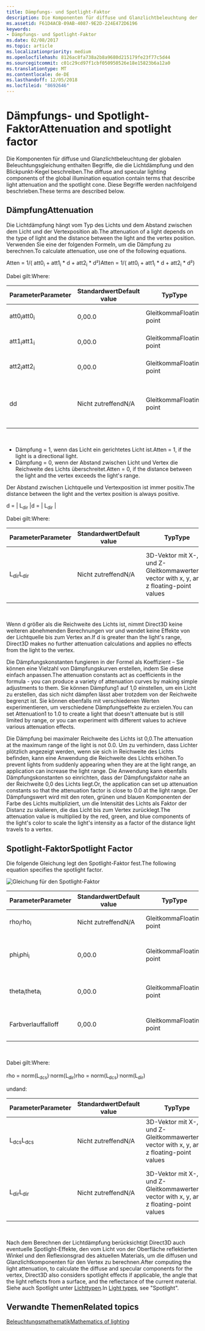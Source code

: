 ```yaml
---
title: Dämpfungs- und Spotlight-Faktor
description: Die Komponenten für diffuse und Glanzlichtbeleuchtung der globalen Beleuchtungsgleichung enthalten Begriffe, die die Lichtdämpfung und den Blickpunkt-Kegel beschreiben.
ms.assetid: F61D4ACB-09AB-4087-9E2D-224E472D6196
keywords:
- Dämpfungs- und Spotlight-Faktor
ms.date: 02/08/2017
ms.topic: article
ms.localizationpriority: medium
ms.openlocfilehash: 8126ac8fa738a2b8a9680d215179fe23f77c5d44
ms.sourcegitcommit: c01c29cd97f1cbf050950526e18e15823b6a12a0
ms.translationtype: MT
ms.contentlocale: de-DE
ms.lasthandoff: 12/05/2018
ms.locfileid: "8692646"
---
```

# <a name="attenuation-and-spotlight-factor"></a><span data-ttu-id="5f058-104">Dämpfungs- und Spotlight-Faktor</span><span class="sxs-lookup"><span data-stu-id="5f058-104">Attenuation and spotlight factor</span></span>


<span data-ttu-id="5f058-105">Die Komponenten für diffuse und Glanzlichtbeleuchtung der globalen Beleuchtungsgleichung enthalten Begriffe, die die Lichtdämpfung und den Blickpunkt-Kegel beschreiben.</span><span class="sxs-lookup"><span data-stu-id="5f058-105">The diffuse and specular lighting components of the global illumination equation contain terms that describe light attenuation and the spotlight cone.</span></span> <span data-ttu-id="5f058-106">Diese Begriffe werden nachfolgend beschrieben.</span><span class="sxs-lookup"><span data-stu-id="5f058-106">These terms are described below.</span></span>

## <a name="span-idattenuationspanspan-idattenuationspanspan-idattenuationspanattenuation"></a><span data-ttu-id="5f058-107"><span id="Attenuation"></span><span id="attenuation"></span><span id="ATTENUATION"></span>Dämpfung</span><span class="sxs-lookup"><span data-stu-id="5f058-107"><span id="Attenuation"></span><span id="attenuation"></span><span id="ATTENUATION"></span>Attenuation</span></span>


<span data-ttu-id="5f058-108">Die Lichtdämpfung hängt vom Typ des Lichts und dem Abstand zwischen dem Licht und der Vertexposition ab.</span><span class="sxs-lookup"><span data-stu-id="5f058-108">The attenuation of a light depends on the type of light and the distance between the light and the vertex position.</span></span> <span data-ttu-id="5f058-109">Verwenden Sie eine der folgenden Formeln, um die Dämpfung zu berechnen.</span><span class="sxs-lookup"><span data-stu-id="5f058-109">To calculate attenuation, use one of the following equations.</span></span>

<span data-ttu-id="5f058-110">Atten = 1/( att0<sub>i</sub> + att1<sub>i</sub> \* d + att2<sub>i</sub> \* d²)</span><span class="sxs-lookup"><span data-stu-id="5f058-110">Atten = 1/( att0<sub>i</sub> + att1<sub>i</sub> \* d + att2<sub>i</sub> \* d²)</span></span>

<span data-ttu-id="5f058-111">Dabei gilt:</span><span class="sxs-lookup"><span data-stu-id="5f058-111">Where:</span></span>

| <span data-ttu-id="5f058-112">Parameter</span><span class="sxs-lookup"><span data-stu-id="5f058-112">Parameter</span></span>        | <span data-ttu-id="5f058-113">Standardwert</span><span class="sxs-lookup"><span data-stu-id="5f058-113">Default value</span></span> | <span data-ttu-id="5f058-114">Typ</span><span class="sxs-lookup"><span data-stu-id="5f058-114">Type</span></span>           | <span data-ttu-id="5f058-115">Beschreibung</span><span class="sxs-lookup"><span data-stu-id="5f058-115">Description</span></span>                                     | <span data-ttu-id="5f058-116">Bereich</span><span class="sxs-lookup"><span data-stu-id="5f058-116">Range</span></span>          |
|------------------|---------------|----------------|-------------------------------------------------|----------------|
| <span data-ttu-id="5f058-117">att0<sub>i</sub></span><span class="sxs-lookup"><span data-stu-id="5f058-117">att0<sub>i</sub></span></span> | <span data-ttu-id="5f058-118">0,0</span><span class="sxs-lookup"><span data-stu-id="5f058-118">0.0</span></span>           | <span data-ttu-id="5f058-119">Gleitkomma</span><span class="sxs-lookup"><span data-stu-id="5f058-119">Floating point</span></span> | <span data-ttu-id="5f058-120">Konstanter Dämpfungsfaktor</span><span class="sxs-lookup"><span data-stu-id="5f058-120">Constant attenuation factor</span></span>                     | <span data-ttu-id="5f058-121">0 bis +unendlich</span><span class="sxs-lookup"><span data-stu-id="5f058-121">0 to +infinity</span></span> |
| <span data-ttu-id="5f058-122">att1<sub>i</sub></span><span class="sxs-lookup"><span data-stu-id="5f058-122">att1<sub>i</sub></span></span> | <span data-ttu-id="5f058-123">0,0</span><span class="sxs-lookup"><span data-stu-id="5f058-123">0.0</span></span>           | <span data-ttu-id="5f058-124">Gleitkomma</span><span class="sxs-lookup"><span data-stu-id="5f058-124">Floating point</span></span> | <span data-ttu-id="5f058-125">Linearer Dämpfungsfaktor</span><span class="sxs-lookup"><span data-stu-id="5f058-125">Linear attenuation factor</span></span>                       | <span data-ttu-id="5f058-126">0 bis +unendlich</span><span class="sxs-lookup"><span data-stu-id="5f058-126">0 to +infinity</span></span> |
| <span data-ttu-id="5f058-127">att2<sub>i</sub></span><span class="sxs-lookup"><span data-stu-id="5f058-127">att2<sub>i</sub></span></span> | <span data-ttu-id="5f058-128">0,0</span><span class="sxs-lookup"><span data-stu-id="5f058-128">0.0</span></span>           | <span data-ttu-id="5f058-129">Gleitkomma</span><span class="sxs-lookup"><span data-stu-id="5f058-129">Floating point</span></span> | <span data-ttu-id="5f058-130">Quadratischer Dämpfungsfaktor</span><span class="sxs-lookup"><span data-stu-id="5f058-130">Quadratic attenuation factor</span></span>                    | <span data-ttu-id="5f058-131">0 bis +unendlich</span><span class="sxs-lookup"><span data-stu-id="5f058-131">0 to +infinity</span></span> |
| <span data-ttu-id="5f058-132">d</span><span class="sxs-lookup"><span data-stu-id="5f058-132">d</span></span>                | <span data-ttu-id="5f058-133">Nicht zutreffend</span><span class="sxs-lookup"><span data-stu-id="5f058-133">N/A</span></span>           | <span data-ttu-id="5f058-134">Gleitkomma</span><span class="sxs-lookup"><span data-stu-id="5f058-134">Floating point</span></span> | <span data-ttu-id="5f058-135">Abstand zwischen Vertexposition und Position der Lichtquelle</span><span class="sxs-lookup"><span data-stu-id="5f058-135">Distance from vertex position to light position</span></span> | <span data-ttu-id="5f058-136">Nicht zutreffend</span><span class="sxs-lookup"><span data-stu-id="5f058-136">N/A</span></span>            |

 

-   <span data-ttu-id="5f058-137">Dämpfung = 1, wenn das Licht ein gerichtetes Licht ist.</span><span class="sxs-lookup"><span data-stu-id="5f058-137">Atten = 1, if the light is a directional light.</span></span>
-   <span data-ttu-id="5f058-138">Dämpfung = 0, wenn der Abstand zwischen Licht und Vertex die Reichweite des Lichts überschreitet.</span><span class="sxs-lookup"><span data-stu-id="5f058-138">Atten = 0, if the distance between the light and the vertex exceeds the light's range.</span></span>

<span data-ttu-id="5f058-139">Der Abstand zwischen Lichtquelle und Vertexposition ist immer positiv.</span><span class="sxs-lookup"><span data-stu-id="5f058-139">The distance between the light and the vertex position is always positive.</span></span>

<span data-ttu-id="5f058-140">d = | L<sub>dir</sub> |</span><span class="sxs-lookup"><span data-stu-id="5f058-140">d = | L<sub>dir</sub> |</span></span>

<span data-ttu-id="5f058-141">Dabei gilt:</span><span class="sxs-lookup"><span data-stu-id="5f058-141">Where:</span></span>

| <span data-ttu-id="5f058-142">Parameter</span><span class="sxs-lookup"><span data-stu-id="5f058-142">Parameter</span></span>       | <span data-ttu-id="5f058-143">Standardwert</span><span class="sxs-lookup"><span data-stu-id="5f058-143">Default value</span></span> | <span data-ttu-id="5f058-144">Typ</span><span class="sxs-lookup"><span data-stu-id="5f058-144">Type</span></span>                                             | <span data-ttu-id="5f058-145">Beschreibung</span><span class="sxs-lookup"><span data-stu-id="5f058-145">Description</span></span>                                                 |
|-----------------|---------------|--------------------------------------------------|-------------------------------------------------------------|
| <span data-ttu-id="5f058-146">L<sub>dir</sub></span><span class="sxs-lookup"><span data-stu-id="5f058-146">L<sub>dir</sub></span></span> | <span data-ttu-id="5f058-147">Nicht zutreffend</span><span class="sxs-lookup"><span data-stu-id="5f058-147">N/A</span></span>           | <span data-ttu-id="5f058-148">3D-Vektor mit X-, Y- und Z-Gleitkommawerten</span><span class="sxs-lookup"><span data-stu-id="5f058-148">3D vector with x, y, and z floating-point values</span></span> | <span data-ttu-id="5f058-149">Richtungsvektor von der Vertexposition bis zur Position der Lichtquelle</span><span class="sxs-lookup"><span data-stu-id="5f058-149">Direction vector from vertex position to the light position</span></span> |

 

<span data-ttu-id="5f058-150">Wenn d größer als die Reichweite des Lichts ist, nimmt Direct3D keine weiteren abnehmenden Berechnungen vor und wendet keine Effekte von der Lichtquelle bis zum Vertex an.</span><span class="sxs-lookup"><span data-stu-id="5f058-150">If d is greater than the light's range, Direct3D makes no further attenuation calculations and applies no effects from the light to the vertex.</span></span>

<span data-ttu-id="5f058-151">Die Dämpfungskonstanten fungieren in der Formel als Koeffizient – Sie können eine Vielzahl von Dämpfungskurven erstellen, indem Sie diese einfach anpassen.</span><span class="sxs-lookup"><span data-stu-id="5f058-151">The attenuation constants act as coefficients in the formula - you can produce a variety of attenuation curves by making simple adjustments to them.</span></span> <span data-ttu-id="5f058-152">Sie können Dämpfung1 auf 1,0 einstellen, um ein Licht zu erstellen, das sich nicht dämpfen lässt aber trotzdem von der Reichweite begrenzt ist. Sie können ebenfalls mit verschiedenen Werten experimentieren, um verschiedene Dämpfungseffekte zu erzielen.</span><span class="sxs-lookup"><span data-stu-id="5f058-152">You can set Attenuation1 to 1.0 to create a light that doesn't attenuate but is still limited by range, or you can experiment with different values to achieve various attenuation effects.</span></span>

<span data-ttu-id="5f058-153">Die Dämpfung bei maximaler Reichweite des Lichts ist 0,0.</span><span class="sxs-lookup"><span data-stu-id="5f058-153">The attenuation at the maximum range of the light is not 0.0.</span></span> <span data-ttu-id="5f058-154">Um zu verhindern, dass Lichter plötzlich angezeigt werden, wenn sie sich in Reichweite des Lichts befinden, kann eine Anwendung die Reichweite des Lichts erhöhen.</span><span class="sxs-lookup"><span data-stu-id="5f058-154">To prevent lights from suddenly appearing when they are at the light range, an application can increase the light range.</span></span> <span data-ttu-id="5f058-155">Die Anwendung kann ebenfalls Dämpfungskonstanten so einrichten, dass der Dämpfungsfaktor nahe an der Reichweite 0,0 des Lichts liegt.</span><span class="sxs-lookup"><span data-stu-id="5f058-155">Or, the application can set up attenuation constants so that the attenuation factor is close to 0.0 at the light range.</span></span> <span data-ttu-id="5f058-156">Der Dämpfungswert wird mit den roten, grünen und blauen Komponenten der Farbe des Lichts multipliziert, um die Intensität des Lichts als Faktor der Distanz zu skalieren, die das Licht bis zum Vertex zurücklegt.</span><span class="sxs-lookup"><span data-stu-id="5f058-156">The attenuation value is multiplied by the red, green, and blue components of the light's color to scale the light's intensity as a factor of the distance light travels to a vertex.</span></span>

## <a name="span-idspotlight-factorspanspan-idspotlight-factorspanspan-idspotlight-factorspanspotlight-factor"></a><span data-ttu-id="5f058-157"><span id="Spotlight-Factor"></span><span id="spotlight-factor"></span><span id="SPOTLIGHT-FACTOR"></span>Spotlight-Faktor</span><span class="sxs-lookup"><span data-stu-id="5f058-157"><span id="Spotlight-Factor"></span><span id="spotlight-factor"></span><span id="SPOTLIGHT-FACTOR"></span>Spotlight Factor</span></span>


<span data-ttu-id="5f058-158">Die folgende Gleichung legt den Spotlight-Faktor fest.</span><span class="sxs-lookup"><span data-stu-id="5f058-158">The following equation specifies the spotlight factor.</span></span>

![Gleichung für den Spotlight-Faktor](images/dx8light9.png)

| <span data-ttu-id="5f058-160">Parameter</span><span class="sxs-lookup"><span data-stu-id="5f058-160">Parameter</span></span>         | <span data-ttu-id="5f058-161">Standardwert</span><span class="sxs-lookup"><span data-stu-id="5f058-161">Default value</span></span> | <span data-ttu-id="5f058-162">Typ</span><span class="sxs-lookup"><span data-stu-id="5f058-162">Type</span></span>           | <span data-ttu-id="5f058-163">Beschreibung</span><span class="sxs-lookup"><span data-stu-id="5f058-163">Description</span></span>                              | <span data-ttu-id="5f058-164">Bereich</span><span class="sxs-lookup"><span data-stu-id="5f058-164">Range</span></span>                    |
|-------------------|---------------|----------------|------------------------------------------|--------------------------|
| <span data-ttu-id="5f058-165">rho<sub>i</sub></span><span class="sxs-lookup"><span data-stu-id="5f058-165">rho<sub>i</sub></span></span>   | <span data-ttu-id="5f058-166">Nicht zutreffend</span><span class="sxs-lookup"><span data-stu-id="5f058-166">N/A</span></span>           | <span data-ttu-id="5f058-167">Gleitkomma</span><span class="sxs-lookup"><span data-stu-id="5f058-167">Floating point</span></span> | <span data-ttu-id="5f058-168">Kosinus(Winkel) für Spotlight i</span><span class="sxs-lookup"><span data-stu-id="5f058-168">cosine(angle) for spotlight i</span></span>            | <span data-ttu-id="5f058-169">Nicht zutreffend</span><span class="sxs-lookup"><span data-stu-id="5f058-169">N/A</span></span>                      |
| <span data-ttu-id="5f058-170">phi<sub>i</sub></span><span class="sxs-lookup"><span data-stu-id="5f058-170">phi<sub>i</sub></span></span>   | <span data-ttu-id="5f058-171">0,0</span><span class="sxs-lookup"><span data-stu-id="5f058-171">0.0</span></span>           | <span data-ttu-id="5f058-172">Gleitkomma</span><span class="sxs-lookup"><span data-stu-id="5f058-172">Floating point</span></span> | <span data-ttu-id="5f058-173">Halbschatten-Winkel für Spotlight i nach Bogenmaß</span><span class="sxs-lookup"><span data-stu-id="5f058-173">Penumbra angle of spotlight i in radians</span></span> | <span data-ttu-id="5f058-174">\[theta<sub>i</sub>, pi)</span><span class="sxs-lookup"><span data-stu-id="5f058-174">\[theta<sub>i</sub>, pi)</span></span> |
| <span data-ttu-id="5f058-175">theta<sub>i</sub></span><span class="sxs-lookup"><span data-stu-id="5f058-175">theta<sub>i</sub></span></span> | <span data-ttu-id="5f058-176">0,0</span><span class="sxs-lookup"><span data-stu-id="5f058-176">0.0</span></span>           | <span data-ttu-id="5f058-177">Gleitkomma</span><span class="sxs-lookup"><span data-stu-id="5f058-177">Floating point</span></span> | <span data-ttu-id="5f058-178">Kernschatten-Winkel für Spotlight i nach Bogenmaß</span><span class="sxs-lookup"><span data-stu-id="5f058-178">Umbra angle of spotlight i in radians</span></span>    | <span data-ttu-id="5f058-179">\[0, pi)</span><span class="sxs-lookup"><span data-stu-id="5f058-179">\[0, pi)</span></span>                 |
| <span data-ttu-id="5f058-180">Farbverlauf</span><span class="sxs-lookup"><span data-stu-id="5f058-180">falloff</span></span>           | <span data-ttu-id="5f058-181">0,0</span><span class="sxs-lookup"><span data-stu-id="5f058-181">0.0</span></span>           | <span data-ttu-id="5f058-182">Gleitkomma</span><span class="sxs-lookup"><span data-stu-id="5f058-182">Floating point</span></span> | <span data-ttu-id="5f058-183">Farbverlaufsfaktor</span><span class="sxs-lookup"><span data-stu-id="5f058-183">Falloff factor</span></span>                           | <span data-ttu-id="5f058-184">(-unendlich +unendlich)</span><span class="sxs-lookup"><span data-stu-id="5f058-184">(-infinity, +infinity)</span></span>   |

 

<span data-ttu-id="5f058-185">Dabei gilt:</span><span class="sxs-lookup"><span data-stu-id="5f058-185">Where:</span></span>

<span data-ttu-id="5f058-186">rho = norm(L<sub>dcs</sub>)<sup>.</sup>norm(L<sub>dir</sub>)</span><span class="sxs-lookup"><span data-stu-id="5f058-186">rho = norm(L<sub>dcs</sub>)<sup>.</sup>norm(L<sub>dir</sub>)</span></span>

<span data-ttu-id="5f058-187">und</span><span class="sxs-lookup"><span data-stu-id="5f058-187">and:</span></span>

| <span data-ttu-id="5f058-188">Parameter</span><span class="sxs-lookup"><span data-stu-id="5f058-188">Parameter</span></span>       | <span data-ttu-id="5f058-189">Standardwert</span><span class="sxs-lookup"><span data-stu-id="5f058-189">Default value</span></span> | <span data-ttu-id="5f058-190">Typ</span><span class="sxs-lookup"><span data-stu-id="5f058-190">Type</span></span>                                             | <span data-ttu-id="5f058-191">Beschreibung</span><span class="sxs-lookup"><span data-stu-id="5f058-191">Description</span></span>                                                 |
|-----------------|---------------|--------------------------------------------------|-------------------------------------------------------------|
| <span data-ttu-id="5f058-192">L<sub>dcs</sub></span><span class="sxs-lookup"><span data-stu-id="5f058-192">L<sub>dcs</sub></span></span> | <span data-ttu-id="5f058-193">Nicht zutreffend</span><span class="sxs-lookup"><span data-stu-id="5f058-193">N/A</span></span>           | <span data-ttu-id="5f058-194">3D-Vektor mit X-, Y- und Z-Gleitkommawerten</span><span class="sxs-lookup"><span data-stu-id="5f058-194">3D vector with x, y, and z floating-point values</span></span> | <span data-ttu-id="5f058-195">Der negativen Wert der Lichteinfallsrichtung im Kamerabereich</span><span class="sxs-lookup"><span data-stu-id="5f058-195">The negative of the light direction in camera space</span></span>         |
| <span data-ttu-id="5f058-196">L<sub>dir</sub></span><span class="sxs-lookup"><span data-stu-id="5f058-196">L<sub>dir</sub></span></span> | <span data-ttu-id="5f058-197">Nicht zutreffend</span><span class="sxs-lookup"><span data-stu-id="5f058-197">N/A</span></span>           | <span data-ttu-id="5f058-198">3D-Vektor mit X-, Y- und Z-Gleitkommawerten</span><span class="sxs-lookup"><span data-stu-id="5f058-198">3D vector with x, y, and z floating-point values</span></span> | <span data-ttu-id="5f058-199">Richtungsvektor von der Vertexposition bis zur Position der Lichtquelle</span><span class="sxs-lookup"><span data-stu-id="5f058-199">Direction vector from vertex position to the light position</span></span> |

 

<span data-ttu-id="5f058-200">Nach dem Berechnen der Lichtdämpfung berücksichtigt Direct3D auch eventuelle Spotlight-Effekte, den vom Licht von der Oberfläche reflektierten Winkel und den Reflexionsgrad des aktuellen Materials, um die diffusen und Glanzlichtkomponenten für den Vertex zu berechnen.</span><span class="sxs-lookup"><span data-stu-id="5f058-200">After computing the light attenuation, to calculate the diffuse and specular components for the vertex, Direct3D also considers spotlight effects if applicable, the angle that the light reflects from a surface, and the reflectance of the current material.</span></span> <span data-ttu-id="5f058-201">Siehe auch Spotlight unter [Lichttypen](light-types.md).</span><span class="sxs-lookup"><span data-stu-id="5f058-201">In [Light types](light-types.md), see "Spotlight".</span></span>

## <a name="span-idrelated-topicsspanrelated-topics"></a><span data-ttu-id="5f058-202"><span id="related-topics"></span>Verwandte Themen</span><span class="sxs-lookup"><span data-stu-id="5f058-202"><span id="related-topics"></span>Related topics</span></span>


[<span data-ttu-id="5f058-203">Beleuchtungsmathematik</span><span class="sxs-lookup"><span data-stu-id="5f058-203">Mathematics of lighting</span></span>](mathematics-of-lighting.md)

 

 




